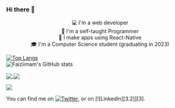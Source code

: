 
### Hi there 👋

<!--
**Faiziimam/Faiziimam** is a ✨ _special_ ✨ repository because its `README.md` (this file) appears on your GitHub profile.

Here are some ideas to get you started:

- 🔭 I’m currently working on ...
- 🌱 I’m currently learning ...
- 👯 I’m looking to collaborate on ...
- 🤔 I’m looking for help with ...
- 💬 Ask me about ...
- 📫 How to reach me: ...
- 😄 Pronouns: ...
- ⚡ Fun fact: ...
-->

<center>
💻 I'm a web developer <br>
🎨 I'm a self-taught Programmer  <br>
📱 I make apps using React-Native <br>
🎓 I'm a Computer Science student (graduating in 2023) <br>
</center>
    

  




[![Top Langs](https://github-readme-stats.vercel.app/api/top-langs/?username=Faiziimam&langs_count=8)](https://github.com/Faiziimam/github-readme-stats)              
![Faiziimam's GitHub stats](https://github-readme-stats.vercel.app/api?username=Faiziimam&show_icons=true&theme=radical)


<a href="https://github.com/Faiziimam/Covid-Tracker">
  <img align="center" src="https://github-readme-stats.vercel.app/api/pin/?username=Faiziimam&repo=Covid-Tracker" />
</a>
<a href="https://github.com/Faiziimam/Netflix-Clone">
  <img align="center" src="https://github-readme-stats.vercel.app/api/pin/?username=Faiziimam&repo=Netflix-Clone" />
</a>


![](https://img.shields.io/badge/<WORD_ON_LEFT>-<WORD_ON_RIGHT>-informational?style=flat&logo=<LOGO_NAME>&logoColor=white&color=2bbc8a)




<!-- Actual text -->

You can find me on [![Twitter][1.2]][1], or on [![LinkedIn][3.2]][3].

<!-- Icons -->

[1.2]: http://i.imgur.com/wWzX9uB.png (twitter icon without padding)
[2.2]: https://raw.githubusercontent.com/MartinHeinz/MartinHeinz/master/linkedin-3-16.png (LinkedIn icon without padding)

<!-- Links to your social media accounts -->

[1]: https://twitter.com/Martin_Heinz_
[2]: https://www.linkedin.com/in/heinz-martin/

